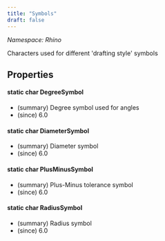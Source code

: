 ```yaml
---
title: "Symbols"
draft: false
---
```


*Namespace: Rhino*

   Characters used for different 'drafting style' symbols
   
## Properties
#### static char DegreeSymbol
- (summary)  Degree symbol used for angles 
- (since) 6.0
#### static char DiameterSymbol
- (summary)  Diameter symbol 
- (since) 6.0
#### static char PlusMinusSymbol
- (summary)  Plus-Minus tolerance symbol 
- (since) 6.0
#### static char RadiusSymbol
- (summary)  Radius symbol 
- (since) 6.0

